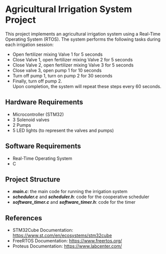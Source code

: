 # Agricultural Irrigation System Project
This project implements an agricultural irrigation system using a Real-Time Operating System (RTOS). The system performs the following tasks during each irrigation session:

* Open fertilizer mixing Valve 1 for 5 seconds
* Close Valve 1, open fertilizer mixing Valve 2 for 5 seconds
* Close Valve 2, open fertilizer mixing Valve 3 for 5 seconds
* Close valve 3, open pump 1 for 10 seconds
* Turn off pump 1, turn on pump 2 for 30 seconds
* Finally, turn off pump 2. <br />
Upon completion, the system will repeat these steps every 60 seconds.

## Hardware Requirements
* Microcontroller (STM32)
* 3 Solenoid valves
* 2 Pumps
* 5 LED lights (to represent the valves and pumps)

## Software Requirements
* Real-Time Operating System 
* C

## Project Structure
* **_main.c_**: the main code for running the irrigation system
* **_scheduler.c_** and **_scheduler.h_**: code for the cooperative scheduler
* **_software_timer.c_** and **_software_timer.h_**: code for the timer

## References
* STM32Cube Documentation: https://www.st.com/en/ecosystems/stm32cube
* FreeRTOS Documentation: https://www.freertos.org/
* Proteus Documentation: https://www.labcenter.com/
